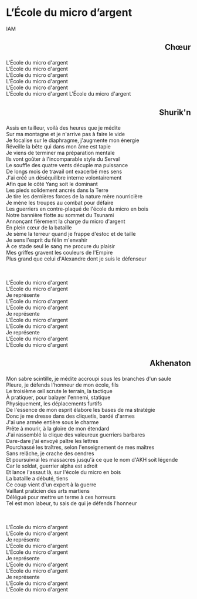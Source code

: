#  L’École du micro d’argent 
IAM 
## <p style='text-align: right;'>Chœur</p>

L'École du micro d'argent \
L'École du micro d'argent \
L'École du micro d'argent \
L'École du micro d'argent \
L'École du micro d'argent \
L'École du micro d'argent 
L'École du micro d'argent 

## <p style='text-align: right;'>Shurik'n</p> 

Assis en tailleur, voilà des heures que je médite \
Sur ma montagne et je n'arrive pas à faire le vide \
Je focalise sur le diaphragme, j'augmente mon énergie \
Réveille la bête qui dans mon âme est tapie \
Je viens de terminer ma préparation mentale\
Ils vont goûter à l'incomparable style du Serval\
Le souffle des quatre vents décuple ma puissance\
De longs mois de travail ont exacerbé mes sens\
J'ai créé un déséquilibre interne volontairement\
Afin que le côté Yang soit le dominant\
Les pieds solidement ancrés dans la Terre\
Je tire les dernières forces de la nature mère nourricière\
Je mène les troupes au combat pour défaire\
Les guerriers en contre-plaqué de l'école du micro en bois\
Notre bannière flotte au sommet du Tsunami\
Annonçant fièrement la charge du micro d'argent\
En plein cœur de la bataille\
Je sème la terreur quand je frappe d'estoc et de taille\
Je sens l'esprit du félin m'envahir\
À ce stade seul le sang me procure du plaisir\
Mes griffes gravent les couleurs de l'Empire\
Plus grand que celui d'Alexandre dont je suis le défenseur

 \
  \
L'École du micro d'argent \
L'École du micro d'argent\
Je représente \
L'École du micro d'argent \
L'École du micro d'argent \
Je représente \
L'École du micro d'argent \
L'École du micro d'argent \
Je représente \
L'École du micro d'argent \
L'École du micro d'argent 
 
## <p style='text-align: right;'>Akhenaton</p>

Mon sabre scintille, je médite accroupi sous les branches d'un saule \
Pleure, je défends l'honneur de mon école, fils \
Le troisième œil scrute le terrain, la tactique \
À pratiquer, pour balayer l'ennemi, statique \
Physiquement, les déplacements furtifs \
De l'essence de mon esprit élabore les bases de ma stratégie \
Donc je me dresse dans des cliquetis, bardé d'armes \
J'ai une armée entière sous le charme \
Prête à mourir, à la gloire de mon étendard \
J'ai rassemblé la clique des valeureux guerriers barbares \
Dare-dare j'ai envoyé paître les lettres \
Pourchassé les traîtres, selon l'enseignement de mes maîtres \
Sans relâche, je crache des cendres \
Et poursuivrai les massacres jusqu'à ce que le nom d'AKH soit légende \
Car le soldat, guerrier alpha est adroit \
Et lance l'assaut là, sur l'école du micro en bois \
La bataille a débuté, tiens \
Ce coup vient d'un expert à la guerre \
Vaillant praticien des arts martiens \
Délégué pour mettre un terme à ces horreurs \
Tel est mon labeur, tu sais de qui je défends l'honneur 

 \
  \
  L'École du micro d'argent\
  L'École du micro d'argent \
  Je représente \
  L'École du micro d'argent\
  L'École du micro d'argent \
  Je représente \
  L'École du micro d'argent\
  L'École du micro d'argent \
  Je représente\
    L'École du micro d'argent\
  L'École du micro d'argent 
